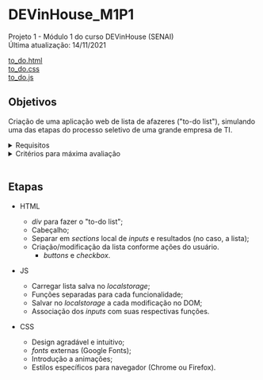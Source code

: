 # DEVinHouse_M1P1

Projeto 1 - Módulo 1 do curso DEVinHouse (SENAI)  
Última atualização: 14/11/2021

[to_do.html](https://rafaelyukio.github.io/DEVinHouse_M1P1/to_do.html)  
[to_do.css](https://rafaelyukio.github.io/DEVinHouse_M1P1/to_do.css)  
[to_do.js](https://rafaelyukio.github.io/DEVinHouse_M1P1/to_do.js)

## Objetivos

Criação de uma aplicação web de lista de afazeres ("to-do list"), simulando uma das etapas do processo seletivo de uma grande empresa de TI.

<details>
  <summary>Requisitos</summary>
  
- Título na aba do navegador;
- Cabeçalho;
- Campo de texto para inserir a nota (afazeres);
- Botão para adicionar nova nota;
- Lista contendo notas já inseridas;
- Cada nota na lista deve conter um _checkbox_ (para que seja marcado quando realizar a tarefa) e um botão para excluir a mesma;
- A nota criada deve ter seu texto risco ao marcar como concluído (_line-through_);
- A lista criada deve ser salva no _localStorage_, sendo carregada sempre que a página for aberta/atualizada;
- Codificar em html, css, js e markdown.
</details>

<details>
  <summary>Critérios para máxima avaliação</summary>
  
- Criar _icon_;
- Uso correto das _tags_, dos atributos e bom posicionamento do cabeçalho;
- Rótulo ou _placeholder_ no campo de texto, indicando o conteúdo;
- Botão para apagar conteúdo no campo de texto;
- Uso correto das _tags_ e dos atributos para criação da lista;
- _line-through_ na atividade marcada pelo _checkbox_;
- Clareza (bom espaçamento) nos conteúdos da lista;
- Mensagem de confirmação antes da exclusão da nota;
- Salvar todas as alterações e conseguir carrega-las ao abrir/atualizar a página;
- Design agradável e intuitivo;
- Código JS separado e bem estruturado.
</details>
<br/>

## Etapas

- HTML
  - *div* para fazer o "to-do list";
  - Cabeçalho;
  - Separar em *sections* local de *inputs* e resultados (no caso, a lista);
  - Criação/modificação da lista conforme ações do usuário.
    - *buttons* e *checkbox*.

- JS
  - Carregar lista salva no *localstorage*;
  - Funções separadas para cada funcionalidade;
  - Salvar no *localstorage* a cada modificação no DOM;
  - Associação dos *inputs* com suas respectivas funções.

- CSS
  - Design agradável e intuitivo;
  - *fonts* externas (Google Fonts);
  - Introdução a animações;
  - Estilos específicos para navegador (Chrome ou Firefox).

